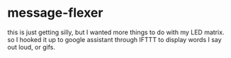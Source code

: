 # message-flexer
this is just getting silly, but I wanted more things to do with my LED matrix. so I hooked it up to google assistant through IFTTT to display words I say out loud, or gifs.
